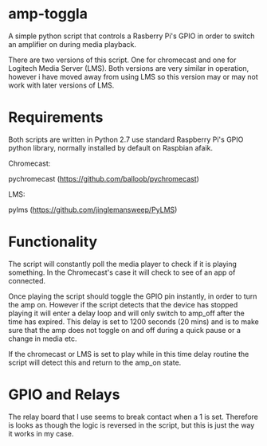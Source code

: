 # amp-toggla
A simple python script that controls a Rasberry Pi's GPIO in order to switch an amplifier on during media playback.

There are two versions of this script.  One for chromecast and one for Logitech Media Server (LMS).  Both versions are very similar in operation, however i have moved away from using LMS so this version may or may not work with later versions of LMS.

# Requirements

Both scripts are written in Python 2.7 use standard Raspberry Pi's GPIO python library, normally installed by default on Raspbian afaik.  

Chromecast:

pychromecast (https://github.com/balloob/pychromecast)

LMS:

pylms (https://github.com/jinglemansweep/PyLMS)

# Functionality

The script will constantly poll the media player to check if it is playing something.  In the Chromecast's case it will check to see of an app of connected.

Once playing the script should toggle the GPIO pin instantly, in order to turn the amp on.  However if the script detects that the device has stopped playing it will enter a delay loop and will only switch to amp_off after the time has expired.  This delay is set to 1200 seconds (20 mins) and is to make sure that the amp does not toggle on and off during a quick pause or a change in media etc.

If the chromecast or LMS is set to play while in this time delay routine the script will detect this and return to the amp_on state.

# GPIO and Relays

The relay board that I use seems to break contact when a 1 is set.  Therefore is looks as though the logic is reversed in the script, but this is just the way it works in my case.




